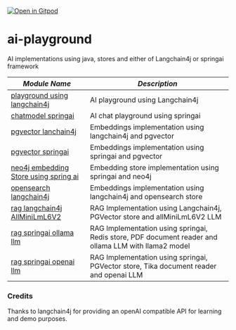 [![Open in Gitpod](https://gitpod.io/button/open-in-gitpod.svg)](https://gitpod.io/#https://github.com/rajadilipkolli/ai-playground)

# ai-playground

AI implementations using java, stores and either of Langchain4j or springai framework

| **_Module Name_**                                                         | **_Description_**                                                                                    |
|---------------------------------------------------------------------------|------------------------------------------------------------------------------------------------------|
| [playground using langchain4j](./playground-langchain4j)                  | AI playground using Langchain4j                                                                      |
| [chatmodel springai](./chatmodel-springai)                                | AI chat playground using springai                                                                    |
| [pgvector lanchain4j](./embeddingstores/pgvector-langchain4j)             | Embeddings implementation using langchain4j and pgvector                                             |
| [pgvector springai](./embeddingstores/pgvector-springai)                  | Embeddings implementation using springai and pgvector                                                |
| [neo4j embedding Store using spring ai](./embeddingstores/neo4j-springai) | Embedding store implementation using springai and neo4j                                              |
| [opensearch langchain4j](./embeddingstores/opensearch-langchain4j)        | Embeddings implementation using langchain4j and opensearch store                                     |
| [rag langchain4j AllMiniLmL6V2](./rag/rag-langchain4j-AllMiniLmL6V2-llm)  | RAG Implementation using Langchain4j, PGVector store and allMiniLmL6V2 LLM                           |
| [rag springai ollama llm](./rag/rag-springai-ollama-llm)                  | RAG Implementation using springai, Redis store, PDF document reader and ollama LLM with llama2 model |
| [rag springai openai llm](./rag/rag-springai-openai-llm)                  | RAG Implementation using springai, PGVector store, Tika document reader and openai LLM               |

### Credits
Thanks to langchain4j for providing an openAI compatible API for learning and demo purposes.